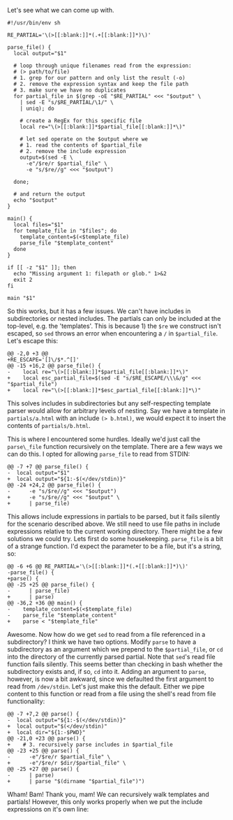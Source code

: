 Let's see what we can come up with.

```
#!/usr/bin/env sh

RE_PARTIAL='\(>[[:blank:]]*(.+[[:blank:]]*)\)'

parse_file() {
  local output="$1"

  # loop through unique filenames read from the expression:
  # (> path/to/file)
  # 1. grep for our pattern and only list the result (-o)
  # 2. remove the expression syntax and keep the file path
  # 3. make sure we have no duplicates
  for partial_file in $(grep -oE "$RE_PARTIAL" <<< "$output" \
    | sed -E "s/$RE_PARTIAL/\1/" \
    | uniq); do

    # create a RegEx for this specific file
    local re="\(>[[:blank:]]*$partial_file[[:blank:]]*\)"

    # let sed operate on the $output where we
    # 1. read the contents of $partial_file
    # 2. remove the include expression
    output=$(sed -E \
      -e"/$re/r $partial_file" \
      -e "s/$re//g" <<< "$output")

  done;

  # and return the output
  echo "$output"
}

main() {
  local files="$1"
  for template_file in "$files"; do
    template_content=$(<$template_file)
    parse_file "$template_content"
  done
}

if [[ -z "$1" ]]; then
  echo "Missing argument 1: filepath or glob." 1>&2
  exit 2
fi

main "$1"
```

So this works, but it has a few issues. We can't have includes in subdirectories
or nested includes. The partials can only be included at the top-level, e.g. the
'templates'. This is because 1) the `$re` we construct isn't escaped, so `sed`
throws an error when encountering a `/` in `$partial_file`. Let's escape this:

```
@@ -2,0 +3 @@
+RE_ESCAPE='[]\/$*.^[]'
@@ -15 +16,2 @@ parse_file() {
-    local re="\(>[[:blank:]]*$partial_file[[:blank:]]*\)"
+    local esc_partial_file=$(sed -E "s/$RE_ESCAPE/\\\&/g" <<< "$partial_file")
+    local re="\(>[[:blank:]]*$esc_partial_file[[:blank:]]*\)"
```

This solves includes in subdirectories but any self-respecting template parser
would allow for arbitrary levels of nesting. Say we have a template in
`partials/a.html` with an include `(> b.html)`, we would expect it to insert the
contents of `partials/b.html`.

This is where I encountered some hurdles. Ideally we'd just call the
`parse\_file` function recursively on the template. There are a few ways we can
do this. I opted for allowing `parse_file` to read from STDIN:

```
@@ -7 +7 @@ parse_file() {
-  local output="$1"
+  local output="${1:-$(</dev/stdin)}"
@@ -24 +24,2 @@ parse_file() {
-      -e "s/$re//g" <<< "$output")
+      -e "s/$re//g" <<< "$output" \
+      | parse_file)
```

This allows include expressions in partials to be parsed, but it fails silently
for the scenario described above. We still need to use file paths in include
expressions relative to the current working directory. There might be a few
solutions we could try. Lets first do some housekeeping. `parse_file` is a
bit of a strange function. I'd expect the parameter to be a file, but it's a
string, so:

```
@@ -6 +6 @@ RE_PARTIAL='\(>[[:blank:]]*(.+[[:blank:]]*)\)'
-parse_file() {
+parse() {
@@ -25 +25 @@ parse_file() {
-      | parse_file)
+      | parse)
@@ -36,2 +36 @@ main() {
-    template_content=$(<$template_file)
-    parse_file "$template_content"
+    parse < "$template_file"
```

Awesome. Now how do we get `sed` to read from a file referenced in a
subdirectory? I think we have two options. Modify `parse` to have a subdirectory
as an argument which we prepend to the `$partial_file`, or `cd` into the
directory of the currently parsed partial. Note that `sed`'s read file function
fails silently. This seems better than checking in bash whether the subdirectory
exists and, if so, `cd` into it. Adding an argument to `parse`, however, is now
a bit awkward, since we defaulted the first argument to read from `/dev/stdin`.
Let's just make this the default. Either we pipe content to this function or
read from a file using the shell's read from file functionality:

```
@@ -7 +7,2 @@ parse() {
-  local output="${1:-$(</dev/stdin)}"
+  local output="$(</dev/stdin)"
+  local dir="${1:-$PWD}"
@@ -21,0 +23 @@ parse() {
+    # 3. recursively parse includes in $partial_file
@@ -23 +25 @@ parse() {
-      -e"/$re/r $partial_file" \
+      -e"/$re/r $dir/$partial_file" \
@@ -25 +27 @@ parse() {
-      | parse)
+      | parse "$(dirname "$partial_file")")
```

Wham! Bam! Thank you, mam! We can recursively walk templates and partials!
However, this only works properly when we put the include expressions on it's
own line:
